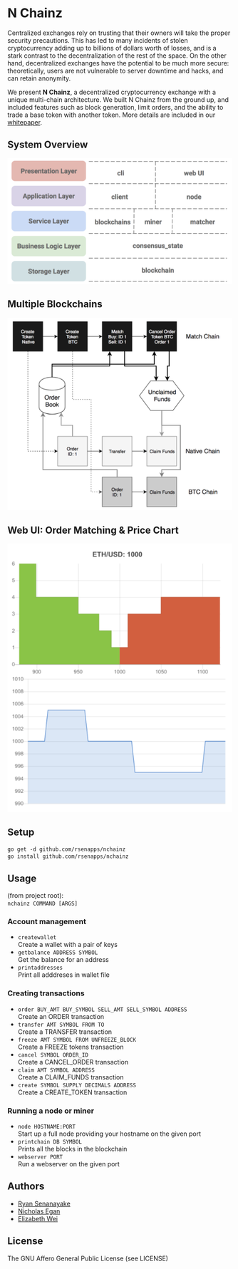 # N Chainz

Centralized exchanges rely on trusting that their owners will take the proper security precautions. This has led to many incidents of stolen cryptocurrency adding up to billions of dollars worth of losses, and is a stark contrast to the decentralization of the rest of the space. On the other hand, decentralized exchanges have the potential to be much more secure: theoretically, users are not vulnerable to server downtime and hacks, and can retain anonymity. 

We present **N Chainz**, a decentralized cryptocurrency exchange with a unique multi-chain architecture. We built N Chainz from the ground up, and included features such as block generation, limit orders, and the ability to trade a base token with another token. More details are included in our [whitepaper](http://github.com/RSenApps/nchainz/blob/master/NChainzWhitepaper.pdf).

## System Overview

![A system overview](images/0.png?raw=true)

## Multiple Blockchains

![A system overview](images/1.png?raw=true)

## Web UI: Order Matching & Price Chart

![A system overview](images/3.png?raw=true)

## Setup
	go get -d github.com/rsenapps/nchainz
	go install github.com/rsenapps/nchainz

## Usage
(from project root):  
``nchainz COMMAND [ARGS]``

### Account management

* ``createwallet``  
Create a wallet with a pair of keys  
* ``getbalance ADDRESS SYMBOL``  
Get the balance for an address  
* ``printaddresses``  
Print all adddreses in wallet file  

### Creating transactions

* ``order BUY_AMT BUY_SYMBOL SELL_AMT SELL_SYMBOL ADDRESS``  
Create an ORDER transaction
* ``transfer AMT SYMBOL FROM TO``  
Create a TRANSFER transaction
* ``freeze AMT SYMBOL FROM UNFREEZE_BLOCK``  
Create a FREEZE tokens transaction
* ``cancel SYMBOL ORDER_ID``  
Create a CANCEL_ORDER transaction
* ``claim AMT SYMBOL ADDRESS``  
Create a CLAIM_FUNDS transaction
* ``create SYMBOL SUPPLY DECIMALS ADDRESS``  
Create a CREATE_TOKEN transaction

### Running a node or miner

* ``node HOSTNAME:PORT``  
  Start up a full node providing your hostname on the given port
* ``printchain DB SYMBOL``  
  Prints all the blocks in the blockchain
* ``webserver PORT``  
  Run a webserver on the given port
  
## Authors

* [Ryan Senanayake](http://rsenapps.com/)
* [Nicholas Egan](http://nicholasegan.me/)
* [Elizabeth Wei](http://lizziew.github.io/)

## License
The GNU Affero General Public License (see LICENSE)
